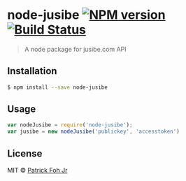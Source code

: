 # node-jusibe [![NPM version](https://badge.fury.io/js/node-jusibe.svg)](https://npmjs.org/package/node-jusibe) [![Build Status](https://travis-ci.org/mrfoh/node-jusibe.svg?branch=master)](https://travis-ci.org/mrfoh/node-jusibe)

> A node package for jusibe.com API

## Installation

```sh
$ npm install --save node-jusibe
```

## Usage

```js
var nodeJusibe = require('node-jusibe');
var jusibe = new nodeJusibe('publickey', 'accesstoken')
```

## License

MIT © [Patrick Foh Jr](https://github.com/mrfoh)
